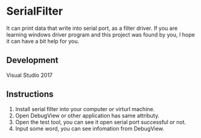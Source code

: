 # SerialFilter
It can print data that write into serial port, as a filter driver. 
If you are learning windows driver program and this project was found by you, I hope it can have a bit help for you.

## Development
Visual Studio 2017

## Instructions
1. Install serial filter into your computer or virturl machine.
2. Open DebugView or other application has same attributy.
3. Open the test tool, you can see it open serial port successful or not.
4. Input some word, you can see infomation from DebugView. 
